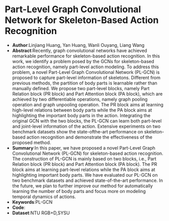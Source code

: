 # Part-Level Graph Convolutional Network for Skeleton-Based Action Recognition
* **Author**:Linjiang Huang, Yan Huang, Wanli Ouyang, Liang Wang
* **Abstract**:Recently, graph convolutional networks have achieved remarkable performance for skeleton-based action recognition. In this work, we identify a problem posed by the GCNs for skeleton-based action recognition, namely part-level action modeling. To address this problem, a novel Part-Level Graph Convolutional Network (PL-GCN) is proposed to capture part-level information of skeletons. Different from previous methods, the partition of body parts is learnable rather than manually defined. We propose two part-level blocks, namely Part Relation block (PR block) and Part Attention block (PA block), which are achieved by two differentiable operations, namely graph pooling operation and graph unpooling operation. The PR block aims at learning high-level relations between body parts while the PA block aims at highlighting the important body parts in the action. Integrating the original GCN with the two blocks, the PL-GCN can learn both part-level and joint-level information of the action. Extensive experiments on two benchmark datasets show the state-ofthe-art performance on skeleton-based action recognition and demonstrate the effectiveness of the proposed method.
* **Summary**:In this paper, we have proposed a novel Part-Level Graph Convolutional Network (PL-GCN) for skeleton-based action recognition. The construction of PL-GCN is mainly based on two blocks, i.e., Part Relation block (PR block) and Part Attention block (PA block). The PR block aims at learning part-level relations while the PA block aims at highlighting important body parts. We have evaluated our PL-GCN on two benchmark datasets and achieved state-of-the-art performance. In the future, we plan to further improve our method for automatically learning the number of body parts and focus more on modeling temporal dynamics of actions.
* **Keywords**:PL-GCN
* **Code**:
* **Dataset**:NTU RGB+D,SYSU